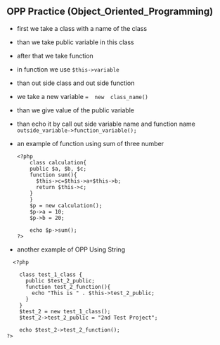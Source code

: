 ## OPP Practice (Object_Oriented_Programming)
- first we take a class with a name of the class
- than we take public variable in this class
- after that we take function 
- in function we use `$this->variable` 
- than out side class and out side function 
- we take a new variable `=  new  class_name()`
- than we give value of the public variable 
- than echo it by call out side variable name and function name `outside_variable->function_variable();`
- an example of function using sum of three number

  ```  
  <?php
      class calculation{
      public $a, $b, $c;
      function sum(){
        $this->c=$this->a+$this->b;
        return $this->c;
      }
      }
      $p = new calculation();
      $p->a = 10;
      $p->b = 20;

      echo $p->sum();
  ?>

  ```
- another example of OPP Using String

```
  <?php

    class test_1_class {
      public $test_2_public;
      function test_2_function(){
        echo "This is " . $this->test_2_public;
      }
    }
    $test_2 = new test_1_class();
    $test_2->test_2_public = "2nd Test Project";

    echo $test_2->test_2_function();
?>

```
